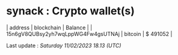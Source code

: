 # synack : Crypto wallet(s)

| address | blockchain | Balance |
| 15n6gV8QUBsy2yh7wqLppWG4Fw4gsUTNAj | bitcoin | $ 491052 | 

Last update : _Saturday 11/02/2023 18.13 (UTC)_ 

